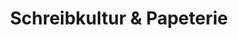 ---
title: "Schreibkultur & Papeterie"
url: /halle-saale/schreibkultur-und-papeterie/
shop: Andenken
---